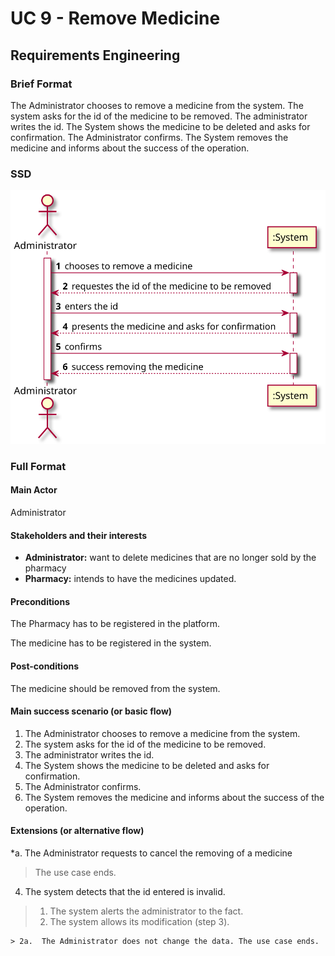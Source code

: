 
# UC 9 - Remove Medicine

## Requirements Engineering

### Brief Format

The Administrator chooses to remove a medicine from the system. The system asks for the id of the medicine to be removed. The administrator writes the id. The System shows the medicine to be deleted and asks for confirmation. The Administrator confirms. The System removes the medicine and informs about the success of the operation.

### SSD
![UC9_SSD](UC9_SSD.svg)


### Full Format

#### Main Actor

Administrator

#### Stakeholders and their interests

* **Administrator:** want to delete medicines that are no longer sold by the pharmacy 
* **Pharmacy:** intends to have the medicines updated.

#### Preconditions

The Pharmacy has to be registered in the platform.

The medicine has to be registered in the system.

#### Post-conditions

The medicine should be removed from the system.

#### Main success scenario (or basic flow)

1. The Administrator chooses to remove a medicine from the system.
2. The system asks for the id of the medicine to be removed. 
3. The administrator writes the id. 
4. The System shows the medicine to be deleted and asks for confirmation. 
5. The Administrator confirms.
6. The System removes the medicine and informs about the success of the operation.


#### Extensions (or alternative flow)

*a. The Administrator requests to cancel the removing of a medicine

> The use case ends.

4. The system detects that the id entered is invalid.

> 1. The system alerts the administrator to the fact.
> 2. The system allows its modification (step 3).
>
    > 2a.  The Administrator does not change the data. The use case ends.


